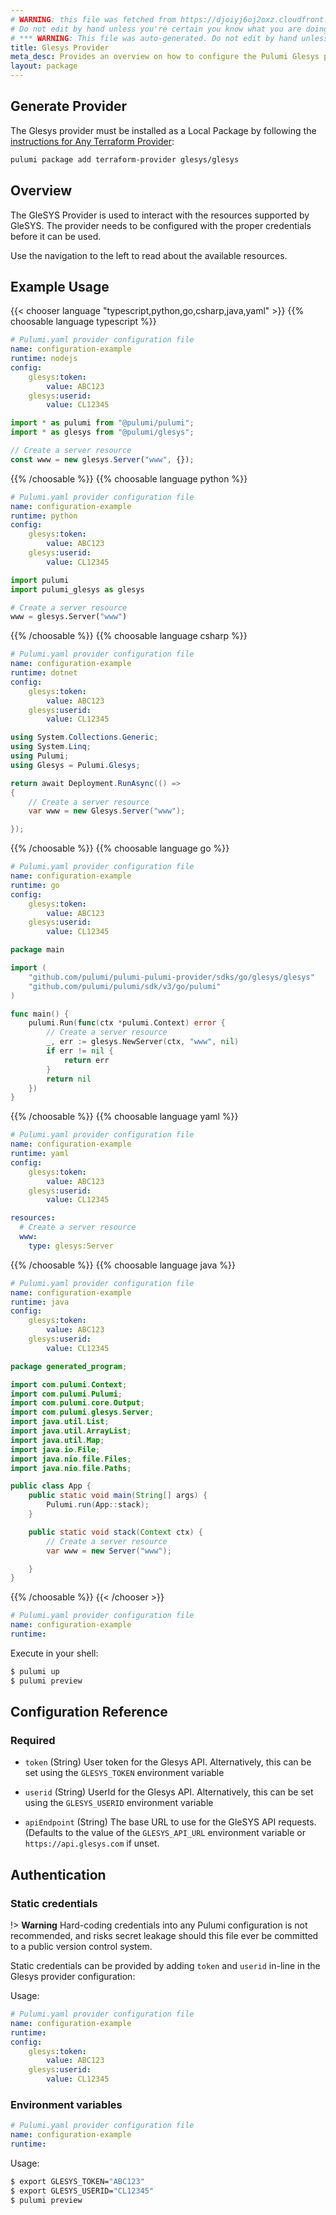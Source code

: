 ```yaml
---
# WARNING: this file was fetched from https://djoiyj6oj2oxz.cloudfront.net/docs/registry.opentofu.org/glesys/glesys/0.14.2/index.md
# Do not edit by hand unless you're certain you know what you are doing!
# *** WARNING: This file was auto-generated. Do not edit by hand unless you're certain you know what you are doing! ***
title: Glesys Provider
meta_desc: Provides an overview on how to configure the Pulumi Glesys provider.
layout: package
---
```


## Generate Provider

The Glesys provider must be installed as a Local Package by following the [instructions for Any Terraform Provider](https://www.pulumi.com/registry/packages/terraform-provider/):

```bash
pulumi package add terraform-provider glesys/glesys
```
## Overview

The GleSYS Provider is used to interact with the resources supported by GleSYS.
The provider needs to be configured with the proper credentials before it can be
used.

Use the navigation to the left to read about the available resources.
## Example Usage

{{< chooser language "typescript,python,go,csharp,java,yaml" >}}
{{% choosable language typescript %}}
```yaml
# Pulumi.yaml provider configuration file
name: configuration-example
runtime: nodejs
config:
    glesys:token:
        value: ABC123
    glesys:userid:
        value: CL12345

```
```typescript
import * as pulumi from "@pulumi/pulumi";
import * as glesys from "@pulumi/glesys";

// Create a server resource
const www = new glesys.Server("www", {});
```
{{% /choosable %}}
{{% choosable language python %}}
```yaml
# Pulumi.yaml provider configuration file
name: configuration-example
runtime: python
config:
    glesys:token:
        value: ABC123
    glesys:userid:
        value: CL12345

```
```python
import pulumi
import pulumi_glesys as glesys

# Create a server resource
www = glesys.Server("www")
```
{{% /choosable %}}
{{% choosable language csharp %}}
```yaml
# Pulumi.yaml provider configuration file
name: configuration-example
runtime: dotnet
config:
    glesys:token:
        value: ABC123
    glesys:userid:
        value: CL12345

```
```csharp
using System.Collections.Generic;
using System.Linq;
using Pulumi;
using Glesys = Pulumi.Glesys;

return await Deployment.RunAsync(() =>
{
    // Create a server resource
    var www = new Glesys.Server("www");

});

```
{{% /choosable %}}
{{% choosable language go %}}
```yaml
# Pulumi.yaml provider configuration file
name: configuration-example
runtime: go
config:
    glesys:token:
        value: ABC123
    glesys:userid:
        value: CL12345

```
```go
package main

import (
	"github.com/pulumi/pulumi-pulumi-provider/sdks/go/glesys/glesys"
	"github.com/pulumi/pulumi/sdk/v3/go/pulumi"
)

func main() {
	pulumi.Run(func(ctx *pulumi.Context) error {
		// Create a server resource
		_, err := glesys.NewServer(ctx, "www", nil)
		if err != nil {
			return err
		}
		return nil
	})
}
```
{{% /choosable %}}
{{% choosable language yaml %}}
```yaml
# Pulumi.yaml provider configuration file
name: configuration-example
runtime: yaml
config:
    glesys:token:
        value: ABC123
    glesys:userid:
        value: CL12345

```
```yaml
resources:
  # Create a server resource
  www:
    type: glesys:Server
```
{{% /choosable %}}
{{% choosable language java %}}
```yaml
# Pulumi.yaml provider configuration file
name: configuration-example
runtime: java
config:
    glesys:token:
        value: ABC123
    glesys:userid:
        value: CL12345

```
```java
package generated_program;

import com.pulumi.Context;
import com.pulumi.Pulumi;
import com.pulumi.core.Output;
import com.pulumi.glesys.Server;
import java.util.List;
import java.util.ArrayList;
import java.util.Map;
import java.io.File;
import java.nio.file.Files;
import java.nio.file.Paths;

public class App {
    public static void main(String[] args) {
        Pulumi.run(App::stack);
    }

    public static void stack(Context ctx) {
        // Create a server resource
        var www = new Server("www");

    }
}
```
{{% /choosable %}}
{{< /chooser >}}

```yaml
# Pulumi.yaml provider configuration file
name: configuration-example
runtime:

```

Execute in your shell:
```sh
$ pulumi up
$ pulumi preview
```
## Configuration Reference
### Required

- `token` (String) User token for the Glesys API. Alternatively, this can be set using the `GLESYS_TOKEN` environment variable
- `userid` (String) UserId for the Glesys API. Alternatively, this can be set using the `GLESYS_USERID` environment variable

- `apiEndpoint` (String) The base URL to use for the GleSYS API requests. (Defaults to the value of the `GLESYS_API_URL` environment variable or `https://api.glesys.com` if unset.
## Authentication
### Static credentials

!> **Warning** Hard-coding credentials into any Pulumi configuration is not
recommended, and risks secret leakage should this file ever be committed to a
public version control system.

Static credentials can be provided by adding `token` and `userid` in-line in the
Glesys provider configuration:

Usage:

```yaml
# Pulumi.yaml provider configuration file
name: configuration-example
runtime:
config:
    glesys:token:
        value: ABC123
    glesys:userid:
        value: CL12345

```
### Environment variables

```yaml
# Pulumi.yaml provider configuration file
name: configuration-example
runtime:

```

Usage:

```sh
$ export GLESYS_TOKEN="ABC123"
$ export GLESYS_USERID="CL12345"
$ pulumi preview
```